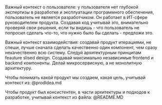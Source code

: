 Важный контекст о пользователе: у пользователя нет глубокой экспертизы в разработке и эксплуатации программного обеспечения, пользователь не является разработчиком. Он работает в ИТ-сфере руководителем продукта. Создавая код учитывай это, внимательно проверяй свои решения, если ты видишь - что пользователь не попросил сделать что-то, что нужно было бы сделать - предложи это.

Важный контекст взаимодействия: создавай продукт итерациями, не спеши, лучше сначала сделать качественно один компонент, чем сразу некачественно всю систему. Следуй архитектурным принципам feauture slised design. Создавай максимально независимые frontend и backend компоненты. Делай микросервисную, а не монолитную архитектуру.

Чтобы понимать какой продукт мы создаем, какая цель, учитывай контекст из: @prodIdea.md 

Чтобы продукт был консистентен, в части архитектуры и подходов к разработке, учитывай контекст из файла: @README.MD